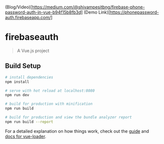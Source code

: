 (Blog/Video)[https://medium.com/@shivampesitbng/firebase-phone-password-auth-in-vue-b94f15b8fb3d]
(Demo Link)[https://phonepassword-auth.firebaseapp.com/]

# firebaseauth

> A Vue.js project

## Build Setup

``` bash
# install dependencies
npm install

# serve with hot reload at localhost:8080
npm run dev

# build for production with minification
npm run build

# build for production and view the bundle analyzer report
npm run build --report
```

For a detailed explanation on how things work, check out the [guide](http://vuejs-templates.github.io/webpack/) and [docs for vue-loader](http://vuejs.github.io/vue-loader).
